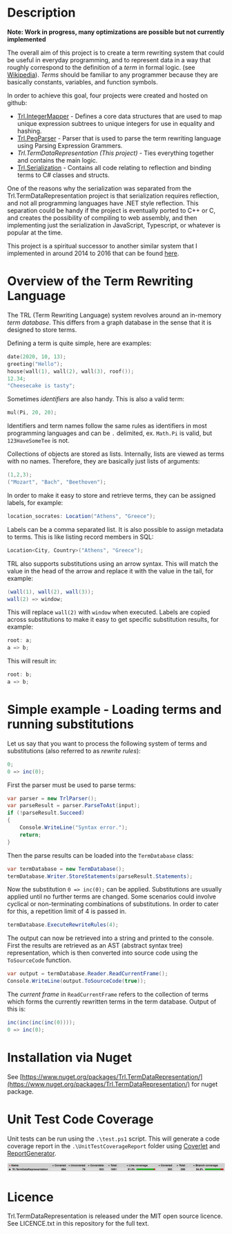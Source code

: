 # Description

**Note: Work in progress, many optimizations are possible but not currently implemented**

The overall aim of this project is to create a term rewriting system that could be useful in everyday programming, and to represent  data in a way that roughly correspond to the definition of a _term_ in formal logic. (see [Wikipedia](https://en.wikipedia.org/wiki/Term_(logic))). _Terms_ should be familiar to any programmer because they are basically constants, variables, and function symbols.

In order to achieve this goal, four projects were created and hosted on github:
* [Trl.IntegerMapper](https://github.com/WCoetser/Trl.Serialization) - Defines a core data structures that are used to map unique expression subtrees to unique integers for use in equality and hashing.
* [Trl.PegParser](https://github.com/WCoetser/Trl.IntegerMapper) - Parser that is used to parse the term rewriting language using Parsing Expression Grammers.
* _Trl.TermDataRepresentation (This project)_ - Ties everything together and contains the main logic.
* [Trl.Serialization](https://github.com/WCoetser/Trl.Serialization) - Contains all code relating to reflection and binding terms to C# classes and structs.

One of the reasons why the serialization was separated from the Trl.TermDataRepresentation project is that serialization requires reflection, and not all programming languages have .NET style reflection. This separation could be handy if the project is eventually ported to C++ or C, and creates the possibility of compiling to web assembly, and then implementing just the serialization in JavaScript, Typescript, or whatever is popular at the time.

This project is a spiritual successor to another similar system that I implemented in around 2014 to 2016 that can be found [here](https://github.com/WCoetser/TRL).

# Overview of the Term Rewriting Language

The TRL (Term Rewriting Language) system revolves around an in-memory _term database_. This differs from a graph database in the sense that it is designed to store terms.

Defining a term is quite simple, here are examples:

```C
date(2020, 10, 13);
greeting("Hello");
house(wall(1), wall(2), wall(3), roof());
12.34;
"Cheesecake is tasty";
```

Sometimes _identifiers_ are also handy. This is also a valid term:

```C
mul(Pi, 20, 20);
```

Identifiers and term names follow the same rules as identifiers in most programming languages and can be `.` delimited, ex. `Math.Pi` is valid, but `123HaveSomeTee` is not.

Collections of objects are stored as lists. Internally, lists are viewed as terms with no names. Therefore, they are basically just lists of arguments:

```C
(1,2,3);
("Mozart", "Bach", "Beethoven");
```

In order to make it easy to store and retrieve terms, they can be assigned labels, for example:

```C#
location_socrates: Location("Athens", "Greece");
```

Labels can be a comma separated list. It is also possible to assign metadata to terms. This is like listing record members in SQL:

```C#
Location<City, Country>("Athens", "Greece");
```

TRL also supports substitutions using an arrow syntax. This will match the value in the head of the arrow and replace it with the value in the tail, for example:

```C#
(wall(1), wall(2), wall(3));
wall(2) => window;
```

This will replace `wall(2)` with `window` when executed. Labels are copied across substitutions to make it easy to get specific substitution results, for example:

```C#
root: a;
a => b;
```

This will result in:

```C#
root: b;
a => b;
```

# Simple example - Loading terms and running substitutions

Let us say that you want to process the following system of terms and substitutions (also referred to as _rewrite rules_):

```C#
0;
0 => inc(0);
```

First the parser must be used to parse terms:

```C#
var parser = new TrlParser();
var parseResult = parser.ParseToAst(input);
if (!parseResult.Succeed)
{
    Console.WriteLine("Syntax error.");
    return;
}
```

Then the parse results can be loaded into the `TermDatabase` class:

```C#
var termDatabase = new TermDatabase();
termDatabase.Writer.StoreStatements(parseResult.Statements);
```

Now the substitution `0 => inc(0);` can be applied. Substitutions are usually applied until no further terms are changed. Some scenarios could involve cyclical or non-terminating combinations of substitutions. In order to cater for this, a repetition limit of 4 is passed in.

```C#
termDatabase.ExecuteRewriteRules(4);
```

The output can now be retrieved into a string and printed to the console. First the results are retrieved as an AST (abstract syntax tree) representation, which is then converted into source code using the `ToSourceCode` function.

```C#
var output = termDatabase.Reader.ReadCurrentFrame();
Console.WriteLine(output.ToSourceCode(true));
```

The _current frame_ in `ReadCurrentFrame` refers to the collection of terms which forms the currently rewritten terms in the term database. Output of this is:

```C#
inc(inc(inc(inc(0))));
0 => inc(0);
```

# Installation via Nuget

See [https://www.nuget.org/packages/Trl.TermDataRepresentation/](https://www.nuget.org/packages/Trl.TermDataRepresentation/) for nuget package.

# Unit Test Code Coverage

Unit tests can be run using the `.\test.ps1` script. This will generate a code coverage report in the `.\UnitTestCoverageReport` folder using [Coverlet](https://github.com/tonerdo/coverlethttps://github.com/tonerdo/coverlet) and [ReportGenerator](https://github.com/danielpalme/ReportGenerator).

![Code Coverage](code_coverage.PNG)

# Licence

Trl.TermDataRepresentation is released under the MIT open source licence. See LICENCE.txt in this repository for the full text.
